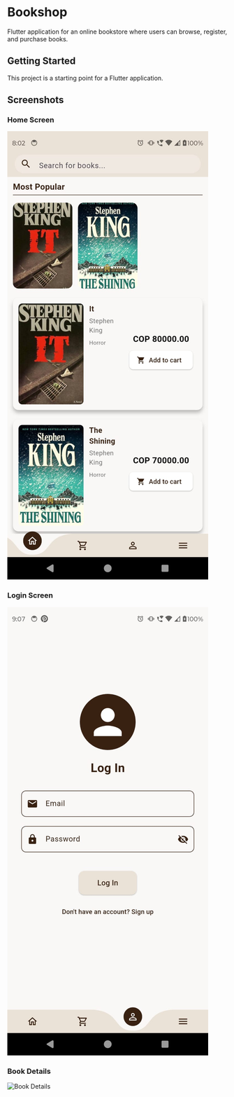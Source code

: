 # Bookshop

Flutter application for an online bookstore where users can browse, register, and purchase books.

## Getting Started

This project is a starting point for a Flutter application.

## Screenshots

### Home Screen
![Home Screen](screenshots/home.png)

### Login Screen
![Login Screen](screenshots/login.png)

### Book Details
![Book Details](screenshots/book_details.png)
